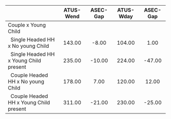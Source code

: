 
|                      |    ATUS-Wend |     ASEC-Gap |    ATUS-Wday |     ASEC-Gap |
| -------------------- | :----------: | :----------: | :----------: | :----------: |
| Couple x Young Child |              |              |              |              |
| &nbsp;&nbsp;Single Headed HH x No young Child |       143.00 |        -8.00 |       104.00 |         1.00 |
| &nbsp;&nbsp;Single Headed HH x Young Child present |       235.00 |       -10.00 |       224.00 |       -47.00 |
| &nbsp;&nbsp;Couple Headed HH x No young Child |       178.00 |         7.00 |       120.00 |        12.00 |
| &nbsp;&nbsp;Couple Headed HH x Young Child present |       311.00 |       -21.00 |       230.00 |       -25.00 |

